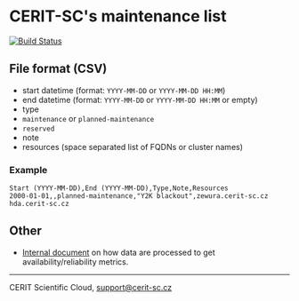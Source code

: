 # CERIT-SC's maintenance list

[![Build Status](https://travis-ci.org/CERIT-SC/cerit-maintenance.png?branch=master)](https://travis-ci.org/CERIT-SC/cerit-maintenance)

## File format (CSV)

* start datetime (format: `YYYY-MM-DD` or `YYYY-MM-DD HH:MM`)
* end datetime (format: `YYYY-MM-DD` or `YYYY-MM-DD HH:MM` or empty)
* type
 * `maintenance` or `planned-maintenance`
 * `reserved`
* note
* resources (space separated list of FQDNs or cluster names)

### Example

```csv
Start (YYYY-MM-DD),End (YYYY-MM-DD),Type,Note,Resources
2000-01-01,,planned-maintenance,"Y2K blackout",zewura.cerit-sc.cz hda.cerit-sc.cz
```

## Other

* [Internal document](https://wiki.metacentrum.cz/metawiki/CERIT-SC:Statistika)
  on how data are processed to get availability/reliability metrics.

***

CERIT Scientific Cloud, <support@cerit-sc.cz>
